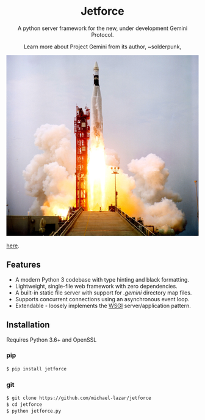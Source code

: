 <h1 align="center">Jetforce</h1>
<p align="center">A python server framework for the new, under development Gemini Protocol.</p>
<p align="center">Learn more about Project Gemini from its author, ~solderpunk,
<p align="center"><img alt="rocket launch" src="resources/rocket.jpg"/></p>
<a href="https://gopher.commons.host/gopher://zaibatsu.circumlunar.space/1/~solderpunk/gemini">here</a>.</p>

## Features

- A modern Python 3 codebase with type hinting and black formatting.
- Lightweight, single-file web framework with zero dependencies.
- A built-in static file server with support for *.gemini* directory map files.
- Supports concurrent connections using an asynchronous event loop.
- Extendable - loosely implements the [WSGI](https://en.wikipedia.org/wiki/Web_Server_Gateway_Interface) server/application pattern.

## Installation

Requires Python 3.6+ and OpenSSL

### pip

```bash
$ pip install jetforce
```

### git

```bash
$ git clone https://github.com/michael-lazar/jetforce
$ cd jetforce
$ python jetforce.py
```
